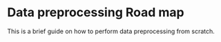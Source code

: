 # Data preprocessing Road map
 This is a brief guide on how to perform data preprocessing from scratch.
